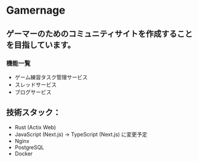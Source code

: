 # Gamernage

## ゲーマーのためのコミュニティサイトを作成することを目指しています。

### 機能一覧

- ゲーム練習タスク管理サービス
- スレッドサービス
- ブログサービス

## 技術スタック：

- Rust (Actix Web)
- JavaScript (Next.js) -> TypeScript (Next.js) に変更予定
- Nginx
- PostgreSQL
- Docker

